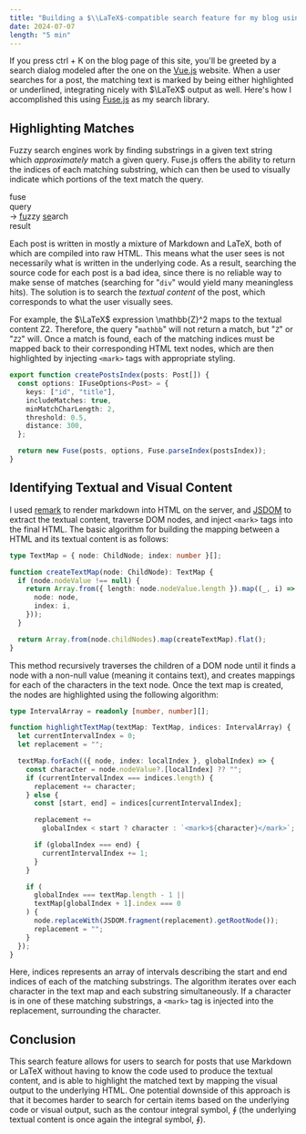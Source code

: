 ```yaml
---
title: "Building a $\\LaTeX$-compatible search feature for my blog using Fuse.js"
date: 2024-07-07
length: "5 min"
---
```


If you press <span className="border font-bold text-sm border-gray-400 shadow-[0_2px_0px_0px] shadow-[#6e8b84] rounded pl-1 pr-1">ctrl</span> + <span className="border font-bold text-sm border-gray-400 shadow-[0_2px_0px_0px] shadow-[#6e8b84] rounded pl-1 pr-1">K</span> on the blog page of this site, you'll be greeted by a search dialog modeled after the one on the [Vue.js](https://vuejs.org) website.
When a user searches for a post, the matching text is marked by being either highlighted or underlined<!--more-->, integrating nicely with $\LaTeX$ output as well. Here's how I accomplished this using [Fuse.js](https://fusejs.io) as my search library.

## Highlighting Matches

Fuzzy search engines work by finding substrings in a given text string which _approximately_ match a given query. Fuse.js offers the ability to return the indices of each matching substring, which can then be used to visually indicate which portions of the text match the query.

<p>
  <div class="flex flex-row justify-center items-baseline gap-4 text-2xl font-semibold">
    <span class="relative">
    fuse
      <div class="absolute top-full pt-1 left-0 text-sm w-full">
        <span class="flex w-full justify-center text-gray-600">
          query
        </span>
      </div>
    </span>
    <span class="text-3xl font-normal">
    →
    </span>
    <span class="relative">
      <u>fu</u>zzy <u>se</u>arch
      <div class="absolute top-full pt-1 left-0 text-sm w-full">
        <span class="flex w-full justify-center text-gray-600">
          result
        </span>
      </div>
    </span>
  </div>
</p>

Each post is written in mostly a mixture of Markdown and LaTeX, both of which are compiled into raw HTML. This means what the user sees is not necessarily what is written in the underlying code. As a result, searching the source code for each post is a bad idea, since there is no reliable way to make sense of matches (searching for "`div`" would yield many meaningless hits). The solution is to search the _textual content_ of the post, which corresponds to what the user visually sees.

For example, the $\LaTeX$ expression <inline lang="latex">\mathbb{Z}^2</inline> maps to the textual content <inline>Z2</inline>. Therefore, the query "`mathbb`" will not return a match, but "`Z`" or "`Z2`" will. Once a match is found, each of the matching indices must be mapped back to their corresponding HTML text nodes, which are then highlighted by injecting `<mark>` tags with appropriate styling.

```typescript
export function createPostsIndex(posts: Post[]) {
  const options: IFuseOptions<Post> = {
    keys: ["id", "title"],
    includeMatches: true,
    minMatchCharLength: 2,
    threshold: 0.5,
    distance: 300,
  };

  return new Fuse(posts, options, Fuse.parseIndex(postsIndex));
}
```

## Identifying Textual and Visual Content

I used [remark](https://remark.js.org/) to render markdown into HTML on the server, and [JSDOM](https://github.com/jsdom/jsdom) to extract the textual content, traverse DOM nodes, and inject `<mark>` tags into the final HTML. The basic algorithm for building the mapping between a HTML and its textual content is as follows:

```typescript
type TextMap = { node: ChildNode; index: number }[];

function createTextMap(node: ChildNode): TextMap {
  if (node.nodeValue !== null) {
    return Array.from({ length: node.nodeValue.length }).map((_, i) => ({
      node: node,
      index: i,
    }));
  }

  return Array.from(node.childNodes).map(createTextMap).flat();
}
```

This method recursively traverses the children of a DOM node until it finds a node with a non-null value (meaning it contains text), and creates mappings for each of the characters in the text node. Once the text map is created, the nodes are highlighted using the following algorithm:

```typescript
type IntervalArray = readonly [number, number][];

function highlightTextMap(textMap: TextMap, indices: IntervalArray) {
  let currentIntervalIndex = 0;
  let replacement = "";

  textMap.forEach(({ node, index: localIndex }, globalIndex) => {
    const character = node.nodeValue?.[localIndex] ?? "";
    if (currentIntervalIndex === indices.length) {
      replacement += character;
    } else {
      const [start, end] = indices[currentIntervalIndex];

      replacement +=
        globalIndex < start ? character : `<mark>${character}</mark>`;

      if (globalIndex === end) {
        currentIntervalIndex += 1;
      }
    }

    if (
      globalIndex === textMap.length - 1 ||
      textMap[globalIndex + 1].index === 0
    ) {
      node.replaceWith(JSDOM.fragment(replacement).getRootNode());
      replacement = "";
    }
  });
}
```

Here, <inline lang="typescript">indices</inline> represents an array of intervals describing the start and end indices of each of the matching substrings. The algorithm iterates over each character in the text map and each substring simultaneously. If a character is in one of these matching substrings, a `<mark>` tag is injected into the replacement, surrounding the character.

## Conclusion

This search feature allows for users to search for posts that use Markdown or LaTeX without having to know the code used to produce the textual content, and is able to highlight the matched text by mapping the visual output to the underlying HTML. One potential downside of this approach is that it becomes harder to search for certain items based on the underlying code or visual output, such as the contour integral symbol, $\oint$ (the underlying textual content is once again the integral symbol, ∮).

